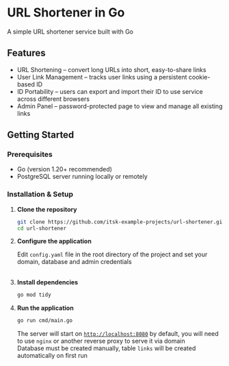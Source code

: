 # URL Shortener in Go

A simple URL shortener service built with Go

## Features

*   URL Shortening – сonvert long URLs into short, easy-to-share links
*   User Link Management – tracks user links using a persistent cookie-based ID
*   ID Portability – users can export and import their ID to use service across different browsers
*   Admin Panel – password-protected page to view and manage all existing links

## Getting Started

### Prerequisites

*   Go (version 1.20+ recommended)
*   PostgreSQL server running locally or remotely

### Installation & Setup

1.  **Clone the repository**
    ```bash
    git clone https://github.com/itsk-example-projects/url-shortener.git
    cd url-shortener
    ```

2.  **Configure the application**

    Edit `config.yaml` file in the root directory of the project and set your domain, database and admin credentials<br><br>

3.  **Install dependencies**
    ```bash
    go mod tidy
    ```

4.  **Run the application**
    ```bash
    go run cmd/main.go
    ```
    The server will start on [`http://localhost:8080`](http://localhost:8080) by default, you will need to use `nginx` or another reverse proxy to serve it via domain<br>
    Database must be created manually, table `links` will be created automatically on first run
